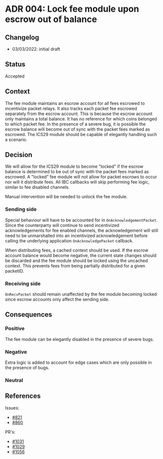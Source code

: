 # ADR 004: Lock fee module upon escrow out of balance

## Changelog

* 03/03/2022: initial draft

## Status

Accepted

## Context

The fee module maintains an escrow account for all fees escrowed to incentivize packet relays.
It also tracks each packet fee escrowed separately from the escrow account. This is because the escrow account only maintains a total balance. It has no reference for which coins belonged to which packet fee.
In the presence of a severe bug, it is possible the escrow balance will become out of sync with the packet fees marked as escrowed.
The ICS29 module should be capable of elegantly handling such a scenario.

## Decision

We will allow for the ICS29 module to become "locked" if the escrow balance is determined to be out of sync with the packet fees marked as escrowed.
A "locked" fee module will not allow for packet escrows to occur nor will it distribute fees. All IBC callbacks will skip performing fee logic, similar to fee disabled channels.

Manual intervention will be needed to unlock the fee module.

### Sending side

Special behaviour will have to be accounted for in `OnAcknowledgementPacket`. Since the counterparty will continue to send incentivized acknowledgements for fee enabled channels, the acknowledgement will still need to be unmarshalled into an incentivized acknowledgement before calling the underlying application `OnAcknowledgePacket` callback.

When distributing fees, a cached context should be used. If the escrow account balance would become negative, the current state changes should be discarded and the fee module should be locked using the uncached context. This prevents fees from being partially distributed for a given packetID.

### Receiving side

`OnRecvPacket` should remain unaffected by the fee module becoming locked since escrow accounts only affect the sending side.

## Consequences

### Positive

The fee module can be elegantly disabled in the presence of severe bugs.

### Negative

Extra logic is added to account for edge cases which are only possible in the presence of bugs.

### Neutral

## References

Issues:
* [#821](https://github.com/cosmos/ibc-go/issues/821)
* [#860](https://github.com/cosmos/ibc-go/issues/860)

PR's:
* [#1031](https://github.com/cosmos/ibc-go/pull/1031)
* [#1029](https://github.com/cosmos/ibc-go/pull/1029)
* [#1056](https://github.com/cosmos/ibc-go/pull/1056)
